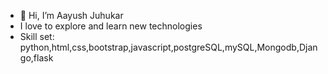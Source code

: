 - 👋 Hi, I’m Aayush Juhukar
- I love to explore and learn new technologies
- Skill set: python,html,css,bootstrap,javascript,postgreSQL,mySQL,Mongodb,Django,flask


<!---
aayushjuhu/aayushjuhu is a ✨ special ✨ repository because its `README.md` (this file) appears on your GitHub profile.
You can click the Preview link to take a look at your changes.
--->
